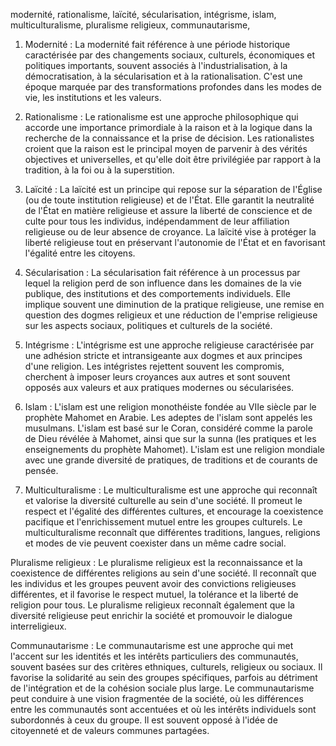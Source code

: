 modernité, rationalisme, laïcité, sécularisation, intégrisme, islam, multiculturalisme, pluralisme religieux, communautarisme,

1. Modernité : La modernité fait référence à une période historique caractérisée par des changements sociaux, culturels, économiques et politiques importants, souvent associés à l'industrialisation, à la démocratisation, à la sécularisation et à la rationalisation. C'est une époque marquée par des transformations profondes dans les modes de vie, les institutions et les valeurs.
    
2. Rationalisme : Le rationalisme est une approche philosophique qui accorde une importance primordiale à la raison et à la logique dans la recherche de la connaissance et la prise de décision. Les rationalistes croient que la raison est le principal moyen de parvenir à des vérités objectives et universelles, et qu'elle doit être privilégiée par rapport à la tradition, à la foi ou à la superstition.
    
3. Laïcité : La laïcité est un principe qui repose sur la séparation de l'Église (ou de toute institution religieuse) et de l'État. Elle garantit la neutralité de l'État en matière religieuse et assure la liberté de conscience et de culte pour tous les individus, indépendamment de leur affiliation religieuse ou de leur absence de croyance. La laïcité vise à protéger la liberté religieuse tout en préservant l'autonomie de l'État et en favorisant l'égalité entre les citoyens.
    
4. Sécularisation : La sécularisation fait référence à un processus par lequel la religion perd de son influence dans les domaines de la vie publique, des institutions et des comportements individuels. Elle implique souvent une diminution de la pratique religieuse, une remise en question des dogmes religieux et une réduction de l'emprise religieuse sur les aspects sociaux, politiques et culturels de la société.
    
5. Intégrisme : L'intégrisme est une approche religieuse caractérisée par une adhésion stricte et intransigeante aux dogmes et aux principes d'une religion. Les intégristes rejettent souvent les compromis, cherchent à imposer leurs croyances aux autres et sont souvent opposés aux valeurs et aux pratiques modernes ou sécularisées.
    
6. Islam : L'islam est une religion monothéiste fondée au VIIe siècle par le prophète Mahomet en Arabie. Les adeptes de l'islam sont appelés les musulmans. L'islam est basé sur le Coran, considéré comme la parole de Dieu révélée à Mahomet, ainsi que sur la sunna (les pratiques et les enseignements du prophète Mahomet). L'islam est une religion mondiale avec une grande diversité de pratiques, de traditions et de courants de pensée.
    
7. Multiculturalisme : Le multiculturalisme est une approche qui reconnaît et valorise la diversité culturelle au sein d'une société. Il promeut le respect et l'égalité des différentes cultures, et encourage la coexistence pacifique et l'enrichissement mutuel entre les groupes culturels. Le multiculturalisme reconnaît que différentes traditions, langues, religions et modes de vie peuvent coexister dans un même cadre social.

Pluralisme religieux : Le pluralisme religieux est la reconnaissance et la coexistence de différentes religions au sein d'une société. Il reconnaît que les individus et les groupes peuvent avoir des convictions religieuses différentes, et il favorise le respect mutuel, la tolérance et la liberté de religion pour tous. Le pluralisme religieux reconnaît également que la diversité religieuse peut enrichir la société et promouvoir le dialogue interreligieux.

Communautarisme : Le communautarisme est une approche qui met l'accent sur les identités et les intérêts particuliers des communautés, souvent basées sur des critères ethniques, culturels, religieux ou sociaux. Il favorise la solidarité au sein des groupes spécifiques, parfois au détriment de l'intégration et de la cohésion sociale plus large. Le communautarisme peut conduire à une vision fragmentée de la société, où les différences entre les communautés sont accentuées et où les intérêts individuels sont subordonnés à ceux du groupe. Il est souvent opposé à l'idée de citoyenneté et de valeurs communes partagées.